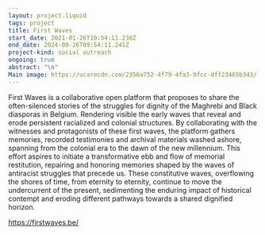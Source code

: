 ```yaml
---
layout: project.liquid
tags: project
title: First Waves
start_date: 2021-01-26T10:54:11.236Z
end_date: 2024-09-26T09:54:11.241Z
project-kind: social outreach
ongoing: true
abstract: "\n"
Main image: https://ucarecdn.com/2356a752-4f79-4fa3-9fcc-dff23465b343/
---
```

First Waves is a collaborative open platform that proposes to share the often-silenced stories of the struggles for dignity of the Maghrebi and Black diasporas in Belgium. Rendering visible the early waves that reveal and erode persistent racialized and colonial structures. By collaborating with the witnesses and protagonists of these first waves, the platform gathers memories, recorded testimonies and archival materials washed ashore, spanning from the colonial era to the dawn of the new millennium. This effort aspires to initiate a transformative ebb and flow of memorial restitution, repairing and honoring memories shaped by the waves of antiracist struggles that precede us. These constitutive waves, overflowing the shores of time, from eternity to eternity, continue to move the undercurrent of the present, sedimenting the enduring impact of historical contempt and eroding different pathways towards a shared dignified horizon.


https://firstwaves.be/
